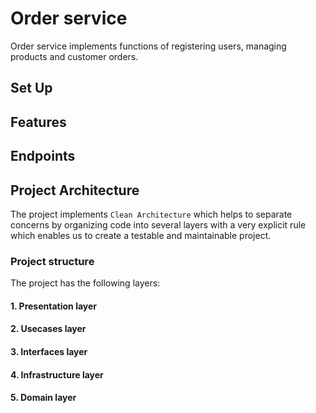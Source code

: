 # Order service

Order service implements functions of registering users, managing products and customer orders.

## Set Up


## Features

## Endpoints

## Project Architecture
The project implements `Clean Architecture` which helps to separate concerns by organizing code into several layers with a very explicit rule which enables us to create a testable and maintainable project.
### Project structure
The project has the following layers: 
#### 1. Presentation layer

#### 2. Usecases layer

#### 3. Interfaces layer

#### 4. Infrastructure layer 

#### 5. Domain layer

